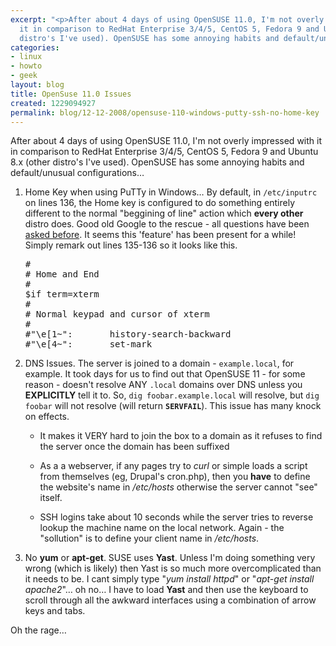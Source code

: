 ```yaml
---
excerpt: "<p>After about 4 days of using OpenSUSE 11.0, I'm not overly impressed with
  it in comparison to RedHat Enterprise 3/4/5, CentOS 5, Fedora 9 and Ubuntu 8.x (other
  distro's I've used). OpenSUSE has some annoying habits and default/unusual configurations&hellip;</p>\r\n"
categories:
- linux
- howto
- geek
layout: blog
title: OpenSuse 11.0 Issues
created: 1229094927
permalink: blog/12-12-2008/opensuse-110-windows-putty-ssh-no-home-key
---
```

<p>After about 4 days of using OpenSUSE 11.0, I'm not overly impressed with it in comparison to RedHat Enterprise 3/4/5, CentOS 5, Fedora 9 and Ubuntu 8.x (other distro's I've used). OpenSUSE has some annoying habits and default/unusual configurations&hellip;</p>
<!--break-->
<ol>
    <li>
    <p>Home Key when using PuTTy in Windows&hellip; By default, in <code>/etc/inputrc</code> on lines 136, the Home key is configured to do something entirely different to the normal &quot;beggining of line&quot; action which <strong>every other</strong> distro does. Good old Google to the rescue - all questions have been <a title="Fixing the Home key in SUSE over SSH" href="http://linux.derkeiler.com/Newsgroups/alt.os.linux.suse/2008-01/msg00584.html">asked before</a>. It seems this 'feature' has been present for a while! Simply remark out lines 135-136 so it looks like this.</p>
    <pre language="bash">
#
# Home and End
#
$if term=xterm
#
# Normal keypad and cursor of xterm
#
#&quot;\e[1~&quot;:       history-search-backward
#&quot;\e[4~&quot;:       set-mark
</pre></li>
    <li>
    <p>DNS Issues. The server is joined to a domain - <code>example.local</code>, for example. It took days for us to find out that OpenSUSE 11 - for some reason - doesn't resolve ANY <code>.local</code> domains over DNS unless you <strong>EXPLICITLY</strong> tell it to. So, <code>dig foobar.example.local</code> will resolve, but <code>dig foobar</code> will not resolve (will return <strong><code>SERVFAIL</code></strong>). This issue has many knock on effects.</p>
    <ul>
        <li>
        <p>It makes it VERY&nbsp;hard to join the box to a domain as it refuses to find the server once the domain has been suffixed</p>
        </li>
        <li>
        <p>As a a webserver, if any pages try to <em>curl</em> or simple loads a script from themselves (eg, Drupal's cron.php), then you <strong>have</strong> to define the website's name in <em>/etc/hosts</em> otherwise the server cannot &quot;see&quot; itself.</p>
        </li>
        <li>
        <p>SSH&nbsp;logins take about 10 seconds while the server tries to reverse lookup the machine name on the local network. Again - the &quot;sollution&quot; is to define your client name in <em>/etc/hosts</em>.</p>
        </li>
    </ul>
    </li>
    <li>
    <p>No <strong>yum</strong> or <strong>apt-get</strong>. SUSE uses <strong>Yast</strong>. Unless I'm doing something very wrong (which is likely) then Yast is so much more overcomplicated than it needs to be. I&nbsp;cant simply type &quot;<em>yum install httpd</em>&quot; or &quot;<em>apt-get install apache2</em>&quot;&hellip; oh no&hellip; I have to load <strong>Yast</strong> and then use the keyboard to scroll through all the awkward interfaces using a combination of arrow keys and tabs.</p>
    </li>
</ol>
<p>Oh the rage&hellip;</p>
